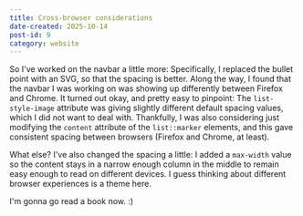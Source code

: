 ```yaml
---
title: Cross-browser considerations
date-created: 2025-10-14
post-id: 9
category: website
---
```

So I've worked on the navbar a little more: Specifically, I replaced the bullet point with an SVG, so that the spacing is better. Along the way, I found that the navbar I was working on was showing up differently between Firefox and Chrome. It turned out okay, and pretty easy to pinpoint: The `list-style-image` attribute was giving slightly different default spacing values, which I did not want to deal with. Thankfully, I was also considering just modifying the `content` attribute of the `list::marker` elements, and this gave consistent spacing between browsers (Firefox and Chrome, at least).

What else? I've also changed the spacing a little: I added a `max-width` value so the content stays in a narrow enough column in the middle to remain easy enough to read on different devices. I guess thinking about different browser experiences is a theme here.

I'm gonna go read a book now. :)